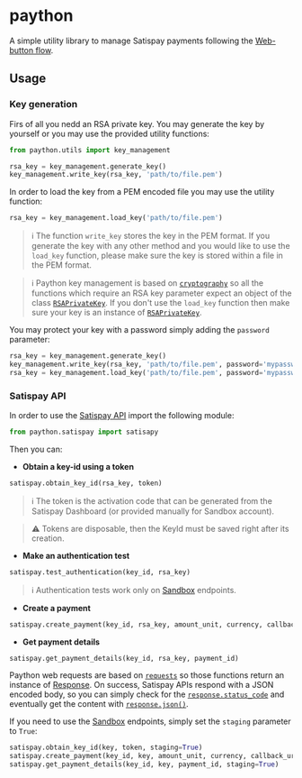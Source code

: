 # paython

A simple utility library to manage Satispay payments following the [Web-button flow](https://developers.satispay.com/docs/web-button-pay).

## Usage

### Key generation

Firs of all you nedd an RSA private key. You may generate the key by yourself or you may use the provided utility functions:

```python
from paython.utils import key_management

rsa_key = key_management.generate_key()
key_management.write_key(rsa_key, 'path/to/file.pem')
```

In order to load the key from a PEM encoded file you may use the utility function:

```python
rsa_key = key_management.load_key('path/to/file.pem')
```

> :information_source: The function `write_key` stores the key in the PEM format. If you generate the key with any other method and you would like to use the `load_key` function, please make sure the key is stored within a file in the PEM format.

> :information_source: Paython key management is based on [`cryptography`](https://cryptography.io/en/latest/) so all the functions which require an RSA key parameter expect an object of the class [`RSAPrivateKey`](https://cryptography.io/en/latest/hazmat/primitives/asymmetric/rsa/#cryptography.hazmat.primitives.asymmetric.rsa.RSAPrivateKey). If you don't use the `load_key` function then make sure your key is an instance of [`RSAPrivateKey`](https://cryptography.io/en/latest/hazmat/primitives/asymmetric/rsa/#cryptography.hazmat.primitives.asymmetric.rsa.RSAPrivateKey).

You may protect your key with a password simply adding the `password` parameter:

```python
rsa_key = key_management.generate_key()
key_management.write_key(rsa_key, 'path/to/file.pem', password='mypassword')
rsa_key = key_management.load_key('path/to/file.pem', password='mypassword')
```

### Satispay API

In order to use the [Satispay API](https://developers.satispay.com/reference) import the following module:

```python
from paython.satispay import satisapy
```

Then you can:

* **Obtain a key-id using a token**

```python
satispay.obtain_key_id(rsa_key, token)
```

> :information_source: The token is the activation code that can be generated from the Satispay Dashboard (or provided manually for Sandbox account).

> :warning: Tokens are disposable, then the KeyId must be saved right after its creation.

* **Make an authentication test**

```python
satispay.test_authentication(key_id, rsa_key)
```

> :information_source: Authentication tests work only on [Sandbox](https://developers.satispay.com/docs/sandbox-account) endpoints.

* **Create a payment**

```python
satispay.create_payment(key_id, rsa_key, amount_unit, currency, callback_url, external_code=None, metadata=None)
```

* **Get payment details**

```python
satispay.get_payment_details(key_id, rsa_key, payment_id)
```

Paython web requests are based on [`requests`](https://requests.readthedocs.io/en/master/) so those functions return an instance of [Response](https://requests.readthedocs.io/en/latest/api/#requests.Response). On success, Satispay APIs respond with a JSON encoded body, so you can simply check for the [`response.status_code`](https://requests.readthedocs.io/en/latest/api/#requests.Response.status_code) and eventually get the content with [`response.json()`](https://requests.readthedocs.io/en/latest/api/#requests.Response.json).

If you need to use the [Sandbox](https://developers.satispay.com/docs/sandbox-account) endpoints, simply set the `staging` parameter to `True`:

```python
satispay.obtain_key_id(key, token, staging=True)
satispay.create_payment(key_id, key, amount_unit, currency, callback_url, external_code=None, metadata=None, staging=True)
satispay.get_payment_details(key_id, key, payment_id, staging=True)
```